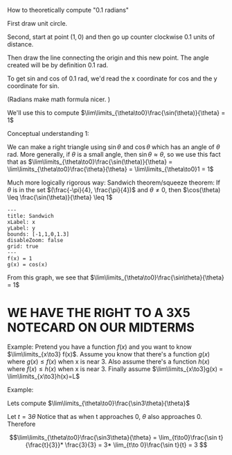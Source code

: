 How to theoretically compute "0.1 radians"

First draw unit circle. 

Second, start at point $(1,0)$ and then go up counter clockwise 0.1 units of distance.

Then draw the line connecting the origin and this new point. The angle created will be by definition 0.1 rad. 

To get sin and cos of 0.1 rad, we'd read the x coordinate for cos and the y coordinate for sin.

(Radians make math formula nicer. )

We'll use this to compute $\lim\limits_{\theta\to0}\frac{\sin(\theta)}{\theta} = 1$

Conceptual understanding 1:

We can make a right triangle using $\sin\theta$ and $\cos\theta$ which has an angle of $\theta$ rad.
More generally, if $\theta$ is a small angle, then $\sin\theta \approx \theta$, so we use this fact that as $\lim\limits_{\theta\to0}\frac{\sin(\theta)}{\theta} = \lim\limits_{\theta\to0}\frac{\theta}{\theta} = \lim\limits_{\theta\to0}1 = 1$ 

Much more logically rigorous way: 
Sandwich theorem/squeeze theorem:
If $\theta$ is in the set $(\frac{-\pi}{4}, \frac{\pi}{4})$ and $\theta\neq0$, then $\cos(\theta) \leq \frac{\sin(\theta)}{\theta} \leq 1$

```functionplot
---
title: Sandwich
xLabel: x
yLabel: y
bounds: [-1,1,0,1.3]
disableZoom: false
grid: true
---
f(x) = 1
g(x) = cos(x)

```

From this graph, we see that $\lim\limits_{\theta\to0}\frac{\sin\theta}{\theta} = 1$

# WE HAVE THE RIGHT TO A 3X5 NOTECARD ON OUR MIDTERMS

Example:
Pretend you have a function $f(x)$ and you want to know $\lim\limits_{x\to3} f(x)$. Assume you know that there's a function $g(x)$ where $g(x) \leq f(x)$ when x is near 3. Also assume there's a function $h(x)$ where $f(x) \leq h(x)$ when x is near 3. Finally assume $\lim\limits_{x\to3}g(x) = \lim\limits_{x\to3}h(x)=L$

Example:

Lets compute $\lim\limits_{\theta\to0}\frac{\sin3\theta}{\theta}$

Let $t=3\theta$ 
Notice that as when t approaches 0, $\theta$ also approaches 0. Therefore

$$\lim\limits_{\theta\to0}\frac{\sin3\theta}{\theta} = \lim_{t\to0}\frac{\sin t}{\frac{t}{3}}* \frac{3}{3} = 3* \lim_{t\to 0}\frac{\sin t}{t} = 3
$$
